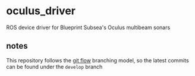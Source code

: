 # oculus_driver
ROS device driver for Blueprint Subsea's Oculus multibeam sonars

## notes

This repository follows the [git flow](https://jeffkreeftmeijer.com/git-flow/) branching model, so the latest commits can be found under the `develop` branch
